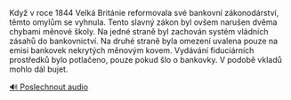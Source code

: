 
Když v roce 1844 Velká Británie reformovala své bankovní zákonodárství, těmto omylům se vyhnula. Tento slavný zákon byl ovšem narušen dvěma chybami měnové školy. Na jedné straně byl zachován systém vládních zásahů do bankovnictví. Na druhé straně byla omezení uvalena pouze na emisi bankovek nekrytých měnovým kovem. Vydávání fiduciárních prostředků bylo potlačeno, pouze pokud šlo o bankovky. V podobě vkladů mohlo dál bujet.

[🔊 Poslechnout audio](/data/7-paragraphs/audio/chapter_82/para_005-Kdy-v-roce-1844-Velk-Britnie-reformovala-sv-ba.mp3)
